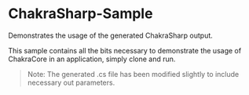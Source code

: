 # ChakraSharp-Sample
Demonstrates the usage of the generated ChakraSharp output.

This sample contains all the bits necessary to demonstrate the usage of ChakraCore in an application, simply clone and run.

> Note: The generated .cs file has been modified slightly to include necessary out parameters.

